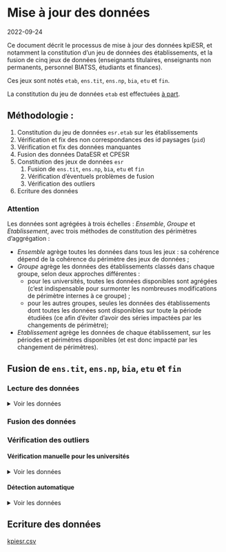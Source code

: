 Mise à jour des données
================
2022-09-24

Ce document décrit le processus de mise à jour des données kpiESR, et
notamment la constitution d’un jeu de données des établissements, et la
fusion de cinq jeux de données (enseignants titulaires, enseignants non
permanents, personnel BIATSS, étudiants et finances).

Ces jeux sont notés `etab`, `ens.tit`, `ens.np`, `bia`, `etu` et `fin`.

La constitution du jeu de données `etab` est effectuées [à
part](maj-mapping.md).

## Méthodologie :

1.  Constitution du jeu de données `esr.etab` sur les établissements
2.  Vérification et fix des non correspondances des id paysages (`pid`)
3.  Vérification et fix des données manquantes
4.  Fusion des données DataESR et CPESR
5.  Constitution des jeux de données `esr`
    1.  Fusion de `ens.tit`, `ens.np`, `bia`, `etu` et `fin`
    2.  Vérification d’éventuels problèmes de fusion
    3.  Vérification des outliers
6.  Ecriture des données

### Attention

Les données sont agrégées à trois échelles : *Ensemble*, *Groupe* et
*Etablissement*, avec trois méthodes de constitution des périmètres
d’aggrégation :

-   *Ensemble* agrège toutes les données dans tous les jeux : sa
    cohérence dépend de la cohérence du périmètre des jeux de données ;
-   *Groupe* agrège les données des établissements classés dans chaque
    groupe, selon deux approches différentes :
    -   pour les universités, toutes les données disponibles sont
        agrégées (c’est indispensable pour surmonter les nombreuses
        modifications de périmètre internes à ce groupe) ;
    -   pour les autres groupes, seules les données des établissements
        dont toutes les données sont disponibles sur toute la période
        étudiées (ce afin d’éviter d’avoir des séries impactées par les
        changements de périmètre);
-   *Etablissement* agrège les données de chaque établissement, sur les
    périodes et périmètres disponibles (et est donc impacté par les
    changement de périmètres).

## Fusion de `ens.tit`, `ens.np`, `bia`, `etu` et `fin`

### Lecture des données

<details>
<summary>
Voir les données
</summary>

| data | Rentrée.min | Rentrée.max | nb_pid |
|:-----|------------:|------------:|-------:|
| ens  |        2010 |        2020 |    134 |
| bia  |        2015 |        2020 |    151 |
| etu  |        2006 |        2021 |    132 |
| fin  |        2009 |        2020 |    151 |

</details>

### Fusion des données

### Vérification des outliers

#### Vérification manuelle pour les universités

<details>
<summary>
Voir les données
</summary>

##### kpi.ENS.S.titulaires

<details>
<summary>
Voir les données
</summary>

| pid   | Etablissement                            | Comparable | kpi                  | valeur |      norm | valeur_label | norm_label | rang | evolution |
|:------|:-----------------------------------------|:-----------|:---------------------|-------:|----------:|:-------------|:-----------|-----:|----------:|
| TWBzp | Université Panthéon-Assas                | FALSE      | kpi.ENS.S.titulaires |    296 | 0.4498480 | 296          | 45%        |   69 |  98.66667 |
| PpsCQ | Université Paris sciences et lettres     | FALSE      | kpi.ENS.S.titulaires |    779 | 0.5379834 | 779          | 54%        |   68 |  99.23567 |
| 6G2TU | Université Paris 1 - Panthéon Sorbonne   | TRUE       | kpi.ENS.S.titulaires |    811 | 0.5442953 | 811          | 54%        |   67 |  97.00957 |
| 542Id | Université Toulouse Capitole             | TRUE       | kpi.ENS.S.titulaires |    349 | 0.5797342 | 349          | 58%        |   66 |  97.21448 |
| Mz286 | Université de Pau et des Pays de l’Adour | TRUE       | kpi.ENS.S.titulaires |    561 | 0.6064865 | 561          | 61%        |   65 |  95.24618 |

</details>
<details>
<summary>
Voir les données
</summary>

| pid   | Etablissement                                | Comparable | kpi                  | valeur |      norm | valeur_label | norm_label | rang | evolution |
|:------|:---------------------------------------------|:-----------|:---------------------|-------:|----------:|:-------------|:-----------|-----:|----------:|
| Uxr7Z | Université Paris 8 - Vincennes - Saint-Denis | TRUE       | kpi.ENS.S.titulaires |    712 | 0.7964206 | 712          | 80%        |    4 |  98.88889 |
| 7Mpgt | Université de Franche-Comté                  | TRUE       | kpi.ENS.S.titulaires |   1067 | 0.8046757 | 1 067        | 80%        |    3 |  97.35401 |
| cEt92 | Université de La Réunion                     | FALSE      | kpi.ENS.S.titulaires |    445 | 0.8120438 | 445          | 81%        |    2 | 103.48837 |
| pVJpw | Centre universitaire de Mayotte              | FALSE      | kpi.ENS.S.titulaires |     40 | 0.8163265 | 40           | 82%        |    1 | 266.66667 |
| C6Ps7 | Université Paris Dauphine - PSL              | FALSE      | kpi.ENS.S.titulaires |     NA |        NA | N/A          | N/A        |   NA |        NA |

</details>

##### kpi.ENS.S.EC

<details>
<summary>
Voir les données
</summary>

| pid   | Etablissement                          | Comparable | kpi          | valeur |      norm | valeur_label | norm_label | rang | evolution |
|:------|:---------------------------------------|:-----------|:-------------|-------:|----------:|:-------------|:-----------|-----:|----------:|
| hy4EW | Université de Guyane                   | FALSE      | kpi.ENS.S.EC |     64 | 0.4475524 | 64           | 45%        |   69 | 112.28070 |
| HCBvW | Université d’Orléans                   | TRUE       | kpi.ENS.S.EC |    595 | 0.5076792 | 595          | 51%        |   68 |  86.23188 |
| pVJpw | Centre universitaire de Mayotte        | FALSE      | kpi.ENS.S.EC |     25 | 0.5102041 | 25           | 51%        |   67 | 357.14286 |
| 5tVy4 | Université Bretagne Sud                | TRUE       | kpi.ENS.S.EC |    288 | 0.5433962 | 288          | 54%        |   66 | 107.86517 |
| 6G2TU | Université Paris 1 - Panthéon Sorbonne | TRUE       | kpi.ENS.S.EC |    816 | 0.5476510 | 816          | 55%        |   65 |  93.47079 |

</details>
<details>
<summary>
Voir les données
</summary>

| pid   | Etablissement                                      | Comparable | kpi          | valeur |      norm | valeur_label | norm_label | rang | evolution |
|:------|:---------------------------------------------------|:-----------|:-------------|-------:|----------:|:-------------|:-----------|-----:|----------:|
| 1I7hJ | Université Paul-Valéry - Montpellier 3             | TRUE       | kpi.ENS.S.EC |    525 | 0.6981383 | 525          | 70%        |    4 | 113.88286 |
| V13Pk | Université de Versailles Saint-Quentin-en-Yvelines | TRUE       | kpi.ENS.S.EC |    599 | 0.7287105 | 599          | 73%        |    3 | 105.64374 |
| Mz90U | Université Bordeaux Montaigne                      | TRUE       | kpi.ENS.S.EC |    516 | 0.7360913 | 516          | 74%        |    2 | 111.44708 |
| Uxr7Z | Université Paris 8 - Vincennes - Saint-Denis       | TRUE       | kpi.ENS.S.EC |    678 | 0.7583893 | 678          | 76%        |    1 |  93.90582 |
| C6Ps7 | Université Paris Dauphine - PSL                    | FALSE      | kpi.ENS.S.EC |     NA |        NA | N/A          | N/A        |   NA |        NA |

</details>

##### kpi.ENS.S.DocATER

<details>
<summary>
Voir les données
</summary>

| pid   | Etablissement                                | Comparable | kpi               | valeur |      norm | valeur_label | norm_label | rang | evolution |
|:------|:---------------------------------------------|:-----------|:------------------|-------:|----------:|:-------------|:-----------|-----:|----------:|
| cEt92 | Université de La Réunion                     | FALSE      | kpi.ENS.S.DocATER |     45 | 0.0821168 | 45           | 8%         |   69 |  95.74468 |
| RS4WF | CY Cergy Paris Université                    | FALSE      | kpi.ENS.S.DocATER |     95 | 0.0864422 | 95           | 9%         |   68 |  65.51724 |
| pVJpw | Centre universitaire de Mayotte              | FALSE      | kpi.ENS.S.DocATER |      5 | 0.1020408 | 5            | 10%        |   67 |        NA |
| Z2FY5 | Université de la Nouvelle-Calédonie          | FALSE      | kpi.ENS.S.DocATER |     13 | 0.1140351 | 13           | 11%        |   66 | 162.50000 |
| Uxr7Z | Université Paris 8 - Vincennes - Saint-Denis | TRUE       | kpi.ENS.S.DocATER |    106 | 0.1185682 | 106          | 12%        |   65 |  64.63415 |

</details>
<details>
<summary>
Voir les données
</summary>

| pid   | Etablissement                          | Comparable | kpi               | valeur |      norm | valeur_label | norm_label | rang | evolution |
|:------|:---------------------------------------|:-----------|:------------------|-------:|----------:|:-------------|:-----------|-----:|----------:|
| TWBzp | Université Panthéon-Assas              | FALSE      | kpi.ENS.S.DocATER |    230 | 0.3495441 | 230          | 35%        |    4 | 121.69312 |
| bxPQe | Sorbonne Université                    | TRUE       | kpi.ENS.S.DocATER |   1449 | 0.3539326 | 1 449        | 35%        |    3 |  94.89195 |
| 6G2TU | Université Paris 1 - Panthéon Sorbonne | TRUE       | kpi.ENS.S.DocATER |    571 | 0.3832215 | 571          | 38%        |    2 | 124.40087 |
| PpsCQ | Université Paris sciences et lettres   | FALSE      | kpi.ENS.S.DocATER |    559 | 0.3860497 | 559          | 39%        |    1 | 100.35907 |
| C6Ps7 | Université Paris Dauphine - PSL        | FALSE      | kpi.ENS.S.DocATER |     NA |        NA | N/A          | N/A        |   NA |        NA |

</details>

##### kpi.ENS.S.contractuels

<details>
<summary>
Voir les données
</summary>

| pid   | Etablissement                           | Comparable | kpi                    | valeur |      norm | valeur_label | norm_label | rang | evolution |
|:------|:----------------------------------------|:-----------|:-----------------------|-------:|----------:|:-------------|:-----------|-----:|----------:|
| evv7S | Université de Montpellier               | TRUE       | kpi.ENS.S.contractuels |     56 | 0.0228478 | 56           | 2%         |   69 | 160.00000 |
| bxPQe | Sorbonne Université                     | TRUE       | kpi.ENS.S.contractuels |     96 | 0.0234489 | 96           | 2%         |   68 |  74.41860 |
| 5cZyU | Université de Paris                     | TRUE       | kpi.ENS.S.contractuels |     95 | 0.0251656 | 95           | 3%         |   67 |  52.48619 |
| m7K6T | Université Toulouse III - Paul Sabatier | TRUE       | kpi.ENS.S.contractuels |     72 | 0.0294840 | 72           | 3%         |   66 | 107.46269 |
| t6Cq5 | Université de Lorraine                  | TRUE       | kpi.ENS.S.contractuels |    124 | 0.0335952 | 124          | 3%         |   65 |  85.51724 |

</details>
<details>
<summary>
Voir les données
</summary>

| pid   | Etablissement                      | Comparable | kpi                    | valeur |      norm | valeur_label | norm_label | rang | evolution |
|:------|:-----------------------------------|:-----------|:-----------------------|-------:|----------:|:-------------|:-----------|-----:|----------:|
| NLCOF | Université de Corse Pasquale Paoli | FALSE      | kpi.ENS.S.contractuels |     65 | 0.1836158 | 65           | 18%        |    4 |  151.1628 |
| TWBzp | Université Panthéon-Assas          | FALSE      | kpi.ENS.S.contractuels |    124 | 0.1884498 | 124          | 19%        |    3 |   80.0000 |
| Mz90U | Université Bordeaux Montaigne      | TRUE       | kpi.ENS.S.contractuels |    135 | 0.1925820 | 135          | 19%        |    2 |  254.7170 |
| RS4WF | CY Cergy Paris Université          | FALSE      | kpi.ENS.S.contractuels |    325 | 0.2957234 | 325          | 30%        |    1 |  524.1935 |
| C6Ps7 | Université Paris Dauphine - PSL    | FALSE      | kpi.ENS.S.contractuels |     NA |        NA | N/A          | N/A        |   NA |        NA |

</details>

##### kpi.ETU.S.cycle1_L

<details>
<summary>
Voir les données
</summary>

| pid   | Etablissement                        | Comparable | kpi                | valeur |      norm | valeur_label | norm_label | rang | evolution |
|:------|:-------------------------------------|:-----------|:-------------------|-------:|----------:|:-------------|:-----------|-----:|----------:|
| PpsCQ | Université Paris sciences et lettres | FALSE      | kpi.ETU.S.cycle1_L |   4229 | 0.2409824 | 4 229        | 24%        |   69 |        NA |
| G2qA7 | Université Paris-Saclay              | FALSE      | kpi.ETU.S.cycle1_L |  18721 | 0.3933148 | 18 721       | 39%        |   68 |  131.3017 |
| etBz7 | Université Claude Bernard - Lyon 1   | TRUE       | kpi.ETU.S.cycle1_L |  21505 | 0.4818076 | 21 505       | 48%        |   67 |  129.6185 |
| 5cZyU | Université de Paris                  | TRUE       | kpi.ETU.S.cycle1_L |  27242 | 0.4931125 | 27 242       | 49%        |   66 |  108.0517 |
| bxPQe | Sorbonne Université                  | TRUE       | kpi.ETU.S.cycle1_L |  26157 | 0.5067418 | 26 157       | 51%        |   65 |  118.8630 |

</details>
<details>
<summary>
Voir les données
</summary>

| pid   | Etablissement                       | Comparable | kpi                | valeur |      norm | valeur_label | norm_label | rang | evolution |
|:------|:------------------------------------|:-----------|:-------------------|-------:|----------:|:-------------|:-----------|-----:|----------:|
| Z2FY5 | Université de la Nouvelle-Calédonie | FALSE      | kpi.ETU.S.cycle1_L |   3298 | 0.9133204 | 3 298        | 91%        |    4 |  138.1651 |
| HAU8L | Université de Nîmes                 | TRUE       | kpi.ETU.S.cycle1_L |   4940 | 0.9183863 | 4 940        | 92%        |    3 |  150.6557 |
| RN4E6 | Université d’Évry-Val-d’Essonne     | FALSE      | kpi.ETU.S.cycle1_L |   6743 | 0.9475829 | 6 743        | 95%        |    2 |  102.8523 |
| pVJpw | Centre universitaire de Mayotte     | FALSE      | kpi.ETU.S.cycle1_L |   1256 | 1.0000000 | 1 256        | 100%       |    1 |  174.6871 |
| C6Ps7 | Université Paris Dauphine - PSL     | FALSE      | kpi.ETU.S.cycle1_L |     NA |        NA | N/A          | N/A        |   NA |        NA |

</details>

##### kpi.ETU.S.cycle2_M

<details>
<summary>
Voir les données
</summary>

| pid   | Etablissement                        | Comparable | kpi                | valeur |      norm | valeur_label | norm_label | rang | evolution |
|:------|:-------------------------------------|:-----------|:-------------------|-------:|----------:|:-------------|:-----------|-----:|----------:|
| pVJpw | Centre universitaire de Mayotte      | FALSE      | kpi.ETU.S.cycle2_M |      0 | 0.0000000 | 0            | 0%         |   69 |        NA |
| RN4E6 | Université d’Évry-Val-d’Essonne      | FALSE      | kpi.ETU.S.cycle2_M |    358 | 0.0503092 | 358          | 5%         |   68 |  18.08081 |
| Z2FY5 | Université de la Nouvelle-Calédonie  | FALSE      | kpi.ETU.S.cycle2_M |    266 | 0.0736638 | 266          | 7%         |   67 | 148.60335 |
| HAU8L | Université de Nîmes                  | TRUE       | kpi.ETU.S.cycle2_M |    401 | 0.0745492 | 401          | 7%         |   66 | 153.05344 |
| zepT6 | Université de la Polynésie Française | FALSE      | kpi.ETU.S.cycle2_M |    378 | 0.1292750 | 378          | 13%        |   65 |  86.10478 |

</details>
<details>
<summary>
Voir les données
</summary>

| pid   | Etablissement                        | Comparable | kpi                | valeur |      norm | valeur_label | norm_label | rang | evolution |
|:------|:-------------------------------------|:-----------|:-------------------|-------:|----------:|:-------------|:-----------|-----:|----------:|
| 5cZyU | Université de Paris                  | TRUE       | kpi.ETU.S.cycle2_M |  25571 | 0.4628654 | 25 571       | 46%        |    4 |  96.76455 |
| etBz7 | Université Claude Bernard - Lyon 1   | TRUE       | kpi.ETU.S.cycle2_M |  21709 | 0.4863781 | 21 709       | 49%        |    3 | 126.12712 |
| G2qA7 | Université Paris-Saclay              | FALSE      | kpi.ETU.S.cycle2_M |  24733 | 0.5196227 | 24 733       | 52%        |    2 | 236.02443 |
| PpsCQ | Université Paris sciences et lettres | FALSE      | kpi.ETU.S.cycle2_M |  11104 | 0.6327426 | 11 104       | 63%        |    1 |        NA |
| C6Ps7 | Université Paris Dauphine - PSL      | FALSE      | kpi.ETU.S.cycle2_M |     NA |        NA | N/A          | N/A        |   NA |        NA |

</details>

##### kpi.ETU.S.cycle3_D

<details>
<summary>
Voir les données
</summary>

| pid   | Etablissement                                      | Comparable | kpi                | valeur |      norm | valeur_label | norm_label | rang | evolution |
|:------|:---------------------------------------------------|:-----------|:-------------------|-------:|----------:|:-------------|:-----------|-----:|----------:|
| pVJpw | Centre universitaire de Mayotte                    | FALSE      | kpi.ETU.S.cycle3_D |      0 | 0.0000000 | 0            | 0%         |   68 |        NA |
| 7Mpgt | Université de Franche-Comté                        | TRUE       | kpi.ETU.S.cycle3_D |      0 | 0.0000000 | 0            | 0%         |   68 | 0.0000000 |
| Lr94O | Université de Bourgogne                            | TRUE       | kpi.ETU.S.cycle3_D |      1 | 0.0000314 | 1            | 0%         |   67 | 0.0919963 |
| V13Pk | Université de Versailles Saint-Quentin-en-Yvelines | TRUE       | kpi.ETU.S.cycle3_D |      1 | 0.0000664 | 1            | 0%         |   66 | 0.1416431 |
| RN4E6 | Université d’Évry-Val-d’Essonne                    | FALSE      | kpi.ETU.S.cycle3_D |     15 | 0.0021079 | 15           | 0%         |   65 | 6.1475410 |

</details>
<details>
<summary>
Voir les données
</summary>

| pid   | Etablissement                          | Comparable | kpi                | valeur |      norm | valeur_label | norm_label | rang | evolution |
|:------|:---------------------------------------|:-----------|:-------------------|-------:|----------:|:-------------|:-----------|-----:|----------:|
| 6G2TU | Université Paris 1 - Panthéon Sorbonne | TRUE       | kpi.ETU.S.cycle3_D |   2256 | 0.0566009 | 2 256        | 6%         |    4 |  82.39591 |
| 8k883 | Université Sorbonne Nouvelle - Paris 3 | TRUE       | kpi.ETU.S.cycle3_D |    890 | 0.0569126 | 890          | 6%         |    3 |  62.50000 |
| G2qA7 | Université Paris-Saclay                | FALSE      | kpi.ETU.S.cycle3_D |   4144 | 0.0870625 | 4 144        | 9%         |    2 | 161.62246 |
| PpsCQ | Université Paris sciences et lettres   | FALSE      | kpi.ETU.S.cycle3_D |   2216 | 0.1262750 | 2 216        | 13%        |    1 | 839.39394 |
| C6Ps7 | Université Paris Dauphine - PSL        | FALSE      | kpi.ETU.S.cycle3_D |     NA |        NA | N/A          | N/A        |   NA |        NA |

</details>

##### kpi.ETU.S.DU_DE

<details>
<summary>
Voir les données
</summary>

| pid   | Etablissement                            | Comparable | kpi             | valeur |      norm | valeur_label | norm_label | rang | evolution |
|:------|:-----------------------------------------|:-----------|:----------------|-------:|----------:|:-------------|:-----------|-----:|----------:|
| 5tVy4 | Université Bretagne Sud                  | TRUE       | kpi.ETU.S.DU_DE |     43 | 0.0039819 | 43           | 0%         |   69 |  67.18750 |
| BWbvP | Université d’Artois                      | TRUE       | kpi.ETU.S.DU_DE |    100 | 0.0068055 | 100          | 1%         |   68 | 121.95122 |
| yH19Y | Université du Littoral Côte d’Opale      | TRUE       | kpi.ETU.S.DU_DE |     94 | 0.0083489 | 94           | 1%         |   67 |  92.15686 |
| 3Z5e6 | Université Gustave Eiffel                | FALSE      | kpi.ETU.S.DU_DE |    136 | 0.0086663 | 136          | 1%         |   66 |        NA |
| EW53M | Université Polytechnique Hauts-de-France | TRUE       | kpi.ETU.S.DU_DE |    143 | 0.0108325 | 143          | 1%         |   65 | 269.81132 |

</details>
<details>
<summary>
Voir les données
</summary>

| pid   | Etablissement                          | Comparable | kpi             | valeur |      norm | valeur_label | norm_label | rang | evolution |
|:------|:---------------------------------------|:-----------|:----------------|-------:|----------:|:-------------|:-----------|-----:|----------:|
| evv7S | Université de Montpellier              | TRUE       | kpi.ETU.S.DU_DE |   5030 | 0.1050236 | 5 030        | 11%        |    4 |  133.5280 |
| 6G2TU | Université Paris 1 - Panthéon Sorbonne | TRUE       | kpi.ETU.S.DU_DE |   4474 | 0.1122485 | 4 474        | 11%        |    3 |  173.7476 |
| TWBzp | Université Panthéon-Assas              | FALSE      | kpi.ETU.S.DU_DE |   3000 | 0.1588142 | 3 000        | 16%        |    2 |  104.3841 |
| PpsCQ | Université Paris sciences et lettres   | FALSE      | kpi.ETU.S.DU_DE |   3667 | 0.2089578 | 3 667        | 21%        |    1 |        NA |
| C6Ps7 | Université Paris Dauphine - PSL        | FALSE      | kpi.ETU.S.DU_DE |     NA |        NA | N/A          | N/A        |   NA |        NA |

</details>

##### kpi.BIA.S.A

<details>
<summary>
Voir les données
</summary>

| pid   | Etablissement                        | Comparable | kpi         | valeur |      norm | valeur_label | norm_label | rang | evolution |
|:------|:-------------------------------------|:-----------|:------------|-------:|----------:|:-------------|:-----------|-----:|----------:|
| 8j5s2 | Université de Picardie Jules-Verne   | TRUE       | kpi.BIA.S.A |    231 | 0.2156863 | 231          | 22%        |   69 | 119.68912 |
| zepT6 | Université de la Polynésie Française | FALSE      | kpi.BIA.S.A |     28 | 0.2545455 | 28           | 25%        |   68 | 107.69231 |
| LsQ24 | Université Le Havre Normandie        | TRUE       | kpi.BIA.S.A |    105 | 0.2685422 | 105          | 27%        |   67 |  92.10526 |
| hlX1r | Université de Poitiers               | TRUE       | kpi.BIA.S.A |    323 | 0.2691667 | 323          | 27%        |   66 | 102.21519 |
| g6rwB | Université Paris Nanterre            | TRUE       | kpi.BIA.S.A |    304 | 0.2699822 | 304          | 27%        |   65 | 110.94891 |

</details>
<details>
<summary>
Voir les données
</summary>

| pid   | Etablissement                        | Comparable | kpi         | valeur |      norm | valeur_label | norm_label | rang |  evolution |
|:------|:-------------------------------------|:-----------|:------------|-------:|----------:|:-------------|:-----------|-----:|-----------:|
| 3Z5e6 | Université Gustave Eiffel            | FALSE      | kpi.BIA.S.A |    299 | 0.4550989 | 299          | 46%        |    4 |   173.8372 |
| 5tVy4 | Université Bretagne Sud              | TRUE       | kpi.BIA.S.A |    210 | 0.4794521 | 210          | 48%        |    3 |   105.0000 |
| PpsCQ | Université Paris sciences et lettres | FALSE      | kpi.BIA.S.A |    831 | 0.4828588 | 831          | 48%        |    2 | 16620.0000 |
| G2qA7 | Université Paris-Saclay              | FALSE      | kpi.BIA.S.A |   1404 | 0.5205784 | 1 404        | 52%        |    1 |   342.4390 |
| C6Ps7 | Université Paris Dauphine - PSL      | FALSE      | kpi.BIA.S.A |     NA |        NA | N/A          | N/A        |   NA |         NA |

</details>

##### kpi.BIA.S.B

<details>
<summary>
Voir les données
</summary>

| pid   | Etablissement                      | Comparable | kpi         | valeur |      norm | valeur_label | norm_label | rang | evolution |
|:------|:-----------------------------------|:-----------|:------------|-------:|----------:|:-------------|:-----------|-----:|----------:|
| 5tVy4 | Université Bretagne Sud            | TRUE       | kpi.BIA.S.B |     69 | 0.1575342 | 69           | 16%        |   69 |  87.34177 |
| 8j5s2 | Université de Picardie Jules-Verne | TRUE       | kpi.BIA.S.B |    189 | 0.1764706 | 189          | 18%        |   68 | 113.85542 |
| atbEK | La Rochelle Université             | TRUE       | kpi.BIA.S.B |     82 | 0.1933962 | 82           | 19%        |   67 |  93.18182 |
| G2qA7 | Université Paris-Saclay            | FALSE      | kpi.BIA.S.B |    526 | 0.1950315 | 526          | 20%        |   66 | 136.62338 |
| zCa4j | Université Savoie Mont Blanc       | TRUE       | kpi.BIA.S.B |    118 | 0.1973244 | 118          | 20%        |   65 | 105.35714 |

</details>
<details>
<summary>
Voir les données
</summary>

| pid   | Etablissement                        | Comparable | kpi         | valeur |      norm | valeur_label | norm_label | rang | evolution |
|:------|:-------------------------------------|:-----------|:------------|-------:|----------:|:-------------|:-----------|-----:|----------:|
| cEt92 | Université de La Réunion             | FALSE      | kpi.BIA.S.B |    243 | 0.3351724 | 243          | 34%        |    4 |  132.0652 |
| NLCOF | Université de Corse Pasquale Paoli   | FALSE      | kpi.BIA.S.B |    128 | 0.3377309 | 128          | 34%        |    3 |  120.7547 |
| 3Z5e6 | Université Gustave Eiffel            | FALSE      | kpi.BIA.S.B |    251 | 0.3820396 | 251          | 38%        |    2 |  121.8447 |
| zepT6 | Université de la Polynésie Française | FALSE      | kpi.BIA.S.B |     59 | 0.5363636 | 59           | 54%        |    1 |  115.6863 |
| C6Ps7 | Université Paris Dauphine - PSL      | FALSE      | kpi.BIA.S.B |     NA |        NA | N/A          | N/A        |   NA |        NA |

</details>

##### kpi.BIA.S.C

<details>
<summary>
Voir les données
</summary>

| pid   | Etablissement                                | Comparable | kpi         | valeur |      norm | valeur_label | norm_label | rang | evolution |
|:------|:---------------------------------------------|:-----------|:------------|-------:|----------:|:-------------|:-----------|-----:|----------:|
| 3Z5e6 | Université Gustave Eiffel                    | FALSE      | kpi.BIA.S.C |    107 | 0.1628615 | 107          | 16%        |   69 | 100.00000 |
| zepT6 | Université de la Polynésie Française         | FALSE      | kpi.BIA.S.C |     23 | 0.2090909 | 23           | 21%        |   68 |  88.46154 |
| PpsCQ | Université Paris sciences et lettres         | FALSE      | kpi.BIA.S.C |    360 | 0.2091807 | 360          | 21%        |   67 |        NA |
| Uxr7Z | Université Paris 8 - Vincennes - Saint-Denis | TRUE       | kpi.BIA.S.C |    198 | 0.2601840 | 198          | 26%        |   66 |  80.81633 |
| G2qA7 | Université Paris-Saclay                      | FALSE      | kpi.BIA.S.C |    767 | 0.2843901 | 767          | 28%        |   65 |  75.12243 |

</details>
<details>
<summary>
Voir les données
</summary>

| pid   | Etablissement                       | Comparable | kpi         | valeur |      norm | valeur_label | norm_label | rang | evolution |
|:------|:------------------------------------|:-----------|:------------|-------:|----------:|:-------------|:-----------|-----:|----------:|
| LsQ24 | Université Le Havre Normandie       | TRUE       | kpi.BIA.S.C |    192 | 0.4910486 | 192          | 49%        |    4 | 109.09091 |
| yH19Y | Université du Littoral Côte d’Opale | TRUE       | kpi.BIA.S.C |    265 | 0.5038023 | 265          | 50%        |    3 |  89.22559 |
| g6rwB | Université Paris Nanterre           | TRUE       | kpi.BIA.S.C |    592 | 0.5257549 | 592          | 53%        |    2 | 166.76056 |
| 8j5s2 | Université de Picardie Jules-Verne  | TRUE       | kpi.BIA.S.C |    651 | 0.6078431 | 651          | 61%        |    1 | 108.86288 |
| C6Ps7 | Université Paris Dauphine - PSL     | FALSE      | kpi.BIA.S.C |     NA |        NA | N/A          | N/A        |   NA |        NA |

</details>

##### kpi.BIA.S.titulaires

<details>
<summary>
Voir les données
</summary>

| pid   | Etablissement                        | Comparable | kpi                  | valeur |      norm | valeur_label | norm_label | rang | evolution |
|:------|:-------------------------------------|:-----------|:---------------------|-------:|----------:|:-------------|:-----------|-----:|----------:|
| pVJpw | Centre universitaire de Mayotte      | FALSE      | kpi.BIA.S.titulaires |     17 | 0.4146341 | 17           | 41%        |   68 | 340.00000 |
| s3t8T | Université Côte d’Azur               | TRUE       | kpi.BIA.S.titulaires |    780 | 0.4921136 | 780          | 49%        |   67 |  96.41533 |
| RS4WF | CY Cergy Paris Université            | FALSE      | kpi.BIA.S.titulaires |    474 | 0.4922118 | 474          | 49%        |   66 | 120.91837 |
| zepT6 | Université de la Polynésie Française | FALSE      | kpi.BIA.S.titulaires |     55 | 0.5000000 | 55           | 50%        |   65 | 114.58333 |
| 9xlel | Le Mans Université                   | TRUE       | kpi.BIA.S.titulaires |    281 | 0.5026834 | 281          | 50%        |   64 | 102.18182 |

</details>
<details>
<summary>
Voir les données
</summary>

| pid   | Etablissement                            | Comparable | kpi                  | valeur |      norm | valeur_label | norm_label | rang | evolution |
|:------|:-----------------------------------------|:-----------|:---------------------|-------:|----------:|:-------------|:-----------|-----:|----------:|
| EW53M | Université Polytechnique Hauts-de-France | TRUE       | kpi.BIA.S.titulaires |    448 | 0.7777778 | 448          | 78%        |    3 |  101.3575 |
| z3hdL | Université des Antilles                  | FALSE      | kpi.BIA.S.titulaires |    373 | 0.7987152 | 373          | 80%        |    2 |  108.4302 |
| HqAYu | Université Toulouse - Jean Jaurès        | TRUE       | kpi.BIA.S.titulaires |    703 | 0.8099078 | 703          | 81%        |    1 |  100.1425 |
| hy4EW | Université de Guyane                     | FALSE      | kpi.BIA.S.titulaires |     NA |        NA | N/A          | N/A        |   NA |        NA |
| C6Ps7 | Université Paris Dauphine - PSL          | FALSE      | kpi.BIA.S.titulaires |     NA |        NA | N/A          | N/A        |   NA |        NA |

</details>

##### kpi.FIN.S.masseSalariale

<details>
<summary>
Voir les données
</summary>

| pid   | Etablissement                        | Comparable | kpi                      |    valeur |      norm | valeur_label | norm_label | rang | evolution |
|:------|:-------------------------------------|:-----------|:-------------------------|----------:|----------:|:-------------|:-----------|-----:|----------:|
| pVJpw | Centre universitaire de Mayotte      | FALSE      | kpi.FIN.S.masseSalariale |    973558 | 0.2451429 | 0.97M€       | 25%        |   69 |  113.4487 |
| PpsCQ | Université Paris sciences et lettres | FALSE      | kpi.FIN.S.masseSalariale |   7801315 | 0.2454767 | 7.8M€        | 25%        |   68 |  103.6680 |
| G2qA7 | Université Paris-Saclay              | FALSE      | kpi.FIN.S.masseSalariale | 303108699 | 0.6593211 | 303M€        | 66%        |   67 |  112.2846 |
| OJZ4a | Université de Haute-Alsace           | FALSE      | kpi.FIN.S.masseSalariale |  78438736 | 0.7298157 | 78M€         | 73%        |   66 |  117.7281 |
| 90I54 | Université de Bordeaux               | TRUE       | kpi.FIN.S.masseSalariale | 360769177 | 0.7330255 | 361M€        | 73%        |   65 |  109.3173 |

</details>
<details>
<summary>
Voir les données
</summary>

| pid   | Etablissement                          | Comparable | kpi                      |    valeur |      norm | valeur_label | norm_label | rang | evolution |
|:------|:---------------------------------------|:-----------|:-------------------------|----------:|----------:|:-------------|:-----------|-----:|----------:|
| 8j5s2 | Université de Picardie Jules-Verne     | TRUE       | kpi.FIN.S.masseSalariale | 164612927 | 0.8524966 | 165M€        | 85%        |    4 |  114.4881 |
| 8k883 | Université Sorbonne Nouvelle - Paris 3 | TRUE       | kpi.FIN.S.masseSalariale |  93419472 | 0.8544209 | 93M€         | 85%        |    3 |  111.3980 |
| 9xlel | Le Mans Université                     | TRUE       | kpi.FIN.S.masseSalariale |  81155063 | 0.8733263 | 81M€         | 87%        |    2 |  120.3050 |
| z3hdL | Université des Antilles                | FALSE      | kpi.FIN.S.masseSalariale |  86865230 | 0.9152736 | 87M€         | 92%        |    1 |  103.3852 |
| hy4EW | Université de Guyane                   | FALSE      | kpi.FIN.S.masseSalariale |        NA |        NA | N/A          | N/A        |   NA |        NA |

</details>

##### kpi.FIN.S.SCSP

<details>
<summary>
Voir les données
</summary>

| pid   | Etablissement                        | Comparable | kpi            |    valeur |      norm | valeur_label | norm_label | rang | evolution |
|:------|:-------------------------------------|:-----------|:---------------|----------:|----------:|:-------------|:-----------|-----:|----------:|
| PpsCQ | Université Paris sciences et lettres | FALSE      | kpi.FIN.S.SCSP |   5655538 | 0.1779575 | 5.7M€        | 18%        |   69 | 247.88270 |
| C6Ps7 | Université Paris Dauphine - PSL      | FALSE      | kpi.FIN.S.SCSP |  58948444 | 0.5332336 | 59M€         | 53%        |   68 | 102.21442 |
| G2qA7 | Université Paris-Saclay              | FALSE      | kpi.FIN.S.SCSP | 292147888 | 0.6354791 | 292M€        | 64%        |   67 | 105.17227 |
| 3Z5e6 | Université Gustave Eiffel            | FALSE      | kpi.FIN.S.SCSP | 167835605 | 0.6611975 | 168M€        | 66%        |   66 | 236.08225 |
| evv7S | Université de Montpellier            | TRUE       | kpi.FIN.S.SCSP | 301007987 | 0.6668295 | 301M€        | 67%        |   65 |  52.63335 |

</details>
<details>
<summary>
Voir les données
</summary>

| pid   | Etablissement                        | Comparable | kpi            |    valeur |      norm | valeur_label | norm_label | rang | evolution |
|:------|:-------------------------------------|:-----------|:---------------|----------:|----------:|:-------------|:-----------|-----:|----------:|
| g6rwB | Université Paris Nanterre            | TRUE       | kpi.FIN.S.SCSP | 172844627 | 0.8770781 | 173M€        | 88%        |    4 | 107.45239 |
| zepT6 | Université de la Polynésie Française | FALSE      | kpi.FIN.S.SCSP |  27527087 | 0.8874647 | 28M€         | 89%        |    3 | 116.63773 |
| z3hdL | Université des Antilles              | FALSE      | kpi.FIN.S.SCSP |  87962627 | 0.9268366 | 88M€         | 93%        |    2 |  96.92083 |
| HqAYu | Université Toulouse - Jean Jaurès    | TRUE       | kpi.FIN.S.SCSP | 168777374 | 0.9302635 | 169M€        | 93%        |    1 | 117.68440 |
| hy4EW | Université de Guyane                 | FALSE      | kpi.FIN.S.SCSP |        NA |        NA | N/A          | N/A        |   NA |        NA |

</details>

##### kpi.FIN.S.recettesFormation

<details>
<summary>
Voir les données
</summary>

| pid   | Etablissement                            | Comparable | kpi                         |  valeur |      norm | valeur_label | norm_label | rang | evolution |
|:------|:-----------------------------------------|:-----------|:----------------------------|--------:|----------:|:-------------|:-----------|-----:|----------:|
| EW53M | Université Polytechnique Hauts-de-France | TRUE       | kpi.FIN.S.recettesFormation | 2646600 | 0.0256900 | 2.6M€        | 3%         |   64 |  62.87272 |
| atbEK | La Rochelle Université                   | TRUE       | kpi.FIN.S.recettesFormation | 2331929 | 0.0266417 | 2.3M€        | 3%         |   63 | 112.91804 |
| LsQ24 | Université Le Havre Normandie            | TRUE       | kpi.FIN.S.recettesFormation | 2033176 | 0.0269655 | 2M€          | 3%         |   62 |  74.33889 |
| 7Mpgt | Université de Franche-Comté              | TRUE       | kpi.FIN.S.recettesFormation | 5986260 | 0.0286804 | 6M€          | 3%         |   61 | 101.12952 |
| hlX1r | Université de Poitiers                   | TRUE       | kpi.FIN.S.recettesFormation | 7153909 | 0.0298099 | 7.2M€        | 3%         |   60 |  75.46837 |

</details>
<details>
<summary>
Voir les données
</summary>

| pid   | Etablissement                        | Comparable | kpi                         | valeur | norm | valeur_label | norm_label | rang | evolution |
|:------|:-------------------------------------|:-----------|:----------------------------|-------:|-----:|:-------------|:-----------|-----:|----------:|
| Z2FY5 | Université de la Nouvelle-Calédonie  | FALSE      | kpi.FIN.S.recettesFormation |     NA |   NA | N/A          | N/A        |   NA |        NA |
| zepT6 | Université de la Polynésie Française | FALSE      | kpi.FIN.S.recettesFormation |     NA |   NA | N/A          | N/A        |   NA |        NA |
| 3Z5e6 | Université Gustave Eiffel            | FALSE      | kpi.FIN.S.recettesFormation |     NA |   NA | N/A          | N/A        |   NA |        NA |
| PpsCQ | Université Paris sciences et lettres | FALSE      | kpi.FIN.S.recettesFormation |     NA |   NA | N/A          | N/A        |   NA |        NA |
| vb71K | Université Paris-Est Créteil         | TRUE       | kpi.FIN.S.recettesFormation |     NA |   NA | N/A          | N/A        |   NA |        NA |

</details>

##### kpi.FIN.S.recettesRecherche

<details>
<summary>
Voir les données
</summary>

| pid   | Etablissement                      | Comparable | kpi                         | valeur |      norm | valeur_label | norm_label | rang | evolution |
|:------|:-----------------------------------|:-----------|:----------------------------|-------:|----------:|:-------------|:-----------|-----:|----------:|
| cEt92 | Université de La Réunion           | FALSE      | kpi.FIN.S.recettesRecherche | 100915 | 0.0007301 | 0.1M€        | 0%         |   53 | 17.497205 |
| NLCOF | Université de Corse Pasquale Paoli | FALSE      | kpi.FIN.S.recettesRecherche |  55910 | 0.0008994 | 0.06M€       | 0%         |   52 | 38.170607 |
| pVJpw | Centre universitaire de Mayotte    | FALSE      | kpi.FIN.S.recettesRecherche |   4824 | 0.0012147 | 0M€          | 0%         |   51 |  4.794037 |
| z3hdL | Université des Antilles            | FALSE      | kpi.FIN.S.recettesRecherche | 257545 | 0.0027137 | 0.26M€       | 0%         |   50 | 64.406377 |
| TWBzp | Université Panthéon-Assas          | FALSE      | kpi.FIN.S.recettesRecherche | 463000 | 0.0051441 | 0.46M€       | 1%         |   49 | 57.085046 |

</details>
<details>
<summary>
Voir les données
</summary>

| pid   | Etablissement                          | Comparable | kpi                         | valeur | norm | valeur_label | norm_label | rang | evolution |
|:------|:---------------------------------------|:-----------|:----------------------------|-------:|-----:|:-------------|:-----------|-----:|----------:|
| PpsCQ | Université Paris sciences et lettres   | FALSE      | kpi.FIN.S.recettesRecherche |     NA |   NA | N/A          | N/A        |   NA |        NA |
| vb71K | Université Paris-Est Créteil           | TRUE       | kpi.FIN.S.recettesRecherche |     NA |   NA | N/A          | N/A        |   NA |        NA |
| 8k883 | Université Sorbonne Nouvelle - Paris 3 | TRUE       | kpi.FIN.S.recettesRecherche |     NA |   NA | N/A          | N/A        |   NA |        NA |
| HqAYu | Université Toulouse - Jean Jaurès      | TRUE       | kpi.FIN.S.recettesRecherche |     NA |   NA | N/A          | N/A        |   NA |        NA |
| 542Id | Université Toulouse Capitole           | TRUE       | kpi.FIN.S.recettesRecherche |     NA |   NA | N/A          | N/A        |   NA |        NA |

</details>

##### kpi.FIN.S.investissements

<details>
<summary>
Voir les données
</summary>

| pid   | Etablissement                          | Comparable | kpi                       |  valeur |      norm | valeur_label | norm_label | rang |  evolution |
|:------|:---------------------------------------|:-----------|:--------------------------|--------:|----------:|:-------------|:-----------|-----:|-----------:|
| PpsCQ | Université Paris sciences et lettres   | FALSE      | kpi.FIN.S.investissements |  110000 | 0.0034613 | 0.11M€       | 0%         |   69 | 1309.52381 |
| 6G2TU | Université Paris 1 - Panthéon Sorbonne | TRUE       | kpi.FIN.S.investissements | 6622927 | 0.0291324 | 6.6M€        | 3%         |   68 |  286.20227 |
| TWBzp | Université Panthéon-Assas              | FALSE      | kpi.FIN.S.investissements | 3385000 | 0.0376086 | 3.4M€        | 4%         |   67 |   89.57782 |
| cqyN7 | Université Sorbonne Paris Nord         | TRUE       | kpi.FIN.S.investissements | 7914057 | 0.0422872 | 7.9M€        | 4%         |   66 |   78.80330 |
| 06SE7 | Université de Bretagne Occidentale     | TRUE       | kpi.FIN.S.investissements | 8500000 | 0.0462208 | 8.5M€        | 5%         |   65 |   70.13606 |

</details>
<details>
<summary>
Voir les données
</summary>

| pid   | Etablissement                          | Comparable | kpi                       |    valeur |      norm | valeur_label | norm_label | rang | evolution |
|:------|:---------------------------------------|:-----------|:--------------------------|----------:|----------:|:-------------|:-----------|-----:|----------:|
| G2qA7 | Université Paris-Saclay                | FALSE      | kpi.FIN.S.investissements | 149429640 | 0.3250389 | 149M€        | 33%        |    4 |  402.3746 |
| pVJpw | Centre universitaire de Mayotte        | FALSE      | kpi.FIN.S.investissements |   1292045 | 0.3253382 | 1.3M€        | 33%        |    3 |  130.6524 |
| NLCOF | Université de Corse Pasquale Paoli     | FALSE      | kpi.FIN.S.investissements |  20227756 | 0.3253796 | 20M€         | 33%        |    2 |  183.4615 |
| 1I7hJ | Université Paul-Valéry - Montpellier 3 | TRUE       | kpi.FIN.S.investissements |  49307839 | 0.4337391 | 49M€         | 43%        |    1 | 2341.4968 |
| hy4EW | Université de Guyane                   | FALSE      | kpi.FIN.S.investissements |        NA |        NA | N/A          | N/A        |   NA |        NA |

</details>

##### kpi.K.dotPres

<details>
<summary>
Voir les données
</summary>

| pid   | Etablissement                        | Comparable | kpi           |    valeur |      norm | valeur_label | norm_label | rang | evolution |
|:------|:-------------------------------------|:-----------|:--------------|----------:|----------:|:-------------|:-----------|-----:|----------:|
| PpsCQ | Université Paris sciences et lettres | FALSE      | kpi.K.dotPres | 0.1779575 | 0.1779575 | 18%          | 18%        |   69 |  74.89074 |
| C6Ps7 | Université Paris Dauphine - PSL      | FALSE      | kpi.K.dotPres | 0.5332336 | 0.5332336 | 53%          | 53%        |   68 |  85.12220 |
| G2qA7 | Université Paris-Saclay              | FALSE      | kpi.K.dotPres | 0.6354791 | 0.6354791 | 64%          | 64%        |   67 |  74.01923 |
| 3Z5e6 | Université Gustave Eiffel            | FALSE      | kpi.K.dotPres | 0.6611975 | 0.6611975 | 66%          | 66%        |   66 |  80.90341 |
| evv7S | Université de Montpellier            | TRUE       | kpi.K.dotPres | 0.6668295 | 0.6668295 | 67%          | 67%        |   65 |  82.57334 |

</details>
<details>
<summary>
Voir les données
</summary>

| pid   | Etablissement                        | Comparable | kpi           |    valeur |      norm | valeur_label | norm_label | rang | evolution |
|:------|:-------------------------------------|:-----------|:--------------|----------:|----------:|:-------------|:-----------|-----:|----------:|
| g6rwB | Université Paris Nanterre            | TRUE       | kpi.K.dotPres | 0.8770781 | 0.8770781 | 88%          | 88%        |    4 |  99.03534 |
| zepT6 | Université de la Polynésie Française | FALSE      | kpi.K.dotPres | 0.8874647 | 0.8874647 | 89%          | 89%        |    3 |  99.31054 |
| z3hdL | Université des Antilles              | FALSE      | kpi.K.dotPres | 0.9268366 | 0.9268366 | 93%          | 93%        |    2 | 104.22239 |
| HqAYu | Université Toulouse - Jean Jaurès    | TRUE       | kpi.K.dotPres | 0.9302635 | 0.9302635 | 93%          | 93%        |    1 | 104.28033 |
| hy4EW | Université de Guyane                 | FALSE      | kpi.K.dotPres |        NA |        NA | N/A          | N/A        |   NA |        NA |

</details>

##### kpi.K.resPetu

<details>
<summary>
Voir les données
</summary>

| pid   | Etablissement                        | Comparable | kpi           |   valeur |     norm | valeur_label | norm_label | rang |  evolution |
|:------|:-------------------------------------|:-----------|:--------------|---------:|---------:|:-------------|:-----------|-----:|-----------:|
| PpsCQ | Université Paris sciences et lettres | FALSE      | kpi.K.resPetu | 2072.671 | 2072.671 | 2k€          | 2k€        |   68 |   8.092762 |
| pVJpw | Centre universitaire de Mayotte      | FALSE      | kpi.K.resPetu | 3161.935 | 3161.935 | 3k€          | 3k€        |   67 | 104.992439 |
| HAU8L | Université de Nîmes                  | TRUE       | kpi.K.resPetu | 4352.507 | 4352.507 | 4k€          | 4k€        |   66 |  98.409628 |
| 7Gzub | Université Jean Moulin - Lyon 3      | TRUE       | kpi.K.resPetu | 4835.527 | 4835.527 | 5k€          | 5k€        |   65 | 116.796572 |
| TWBzp | Université Panthéon-Assas            | FALSE      | kpi.K.resPetu | 5007.566 | 5007.566 | 5k€          | 5k€        |   64 |  91.260400 |

</details>
<details>
<summary>
Voir les données
</summary>

| pid   | Etablissement                      | Comparable | kpi           |   valeur |     norm | valeur_label | norm_label | rang | evolution |
|:------|:-----------------------------------|:-----------|:--------------|---------:|---------:|:-------------|:-----------|-----:|----------:|
| NLCOF | Université de Corse Pasquale Paoli | FALSE      | kpi.K.resPetu | 13266.46 | 13266.46 | 13k€         | 13k€       |    3 |  97.25202 |
| bxPQe | Sorbonne Université                | TRUE       | kpi.K.resPetu | 14656.02 | 14656.02 | 15k€         | 15k€       |    2 | 108.25265 |
| 3Z5e6 | Université Gustave Eiffel          | FALSE      | kpi.K.resPetu | 16617.73 | 16617.73 | 17k€         | 17k€       |    1 | 198.62017 |
| hy4EW | Université de Guyane               | FALSE      | kpi.K.resPetu |       NA |       NA | N/A          | N/A        |   NA |        NA |
| C6Ps7 | Université Paris Dauphine - PSL    | FALSE      | kpi.K.resPetu |       NA |       NA | N/A          | N/A        |   NA |        NA |

</details>

##### kpi.K.forPetu

<details>
<summary>
Voir les données
</summary>

| pid   | Etablissement                            | Comparable | kpi           |   valeur |     norm | valeur_label | norm_label | rang | evolution |
|:------|:-----------------------------------------|:-----------|:--------------|---------:|---------:|:-------------|:-----------|-----:|----------:|
| HAU8L | Université de Nîmes                      | TRUE       | kpi.K.forPetu | 181.7884 | 181.7884 | 182€         | 182€       |   63 |  95.87512 |
| EW53M | Université Polytechnique Hauts-de-France | TRUE       | kpi.K.forPetu | 200.4848 | 200.4848 | 200€         | 200€       |   62 |  47.76536 |
| pVJpw | Centre universitaire de Mayotte          | FALSE      | kpi.K.forPetu | 209.0764 | 209.0764 | 209€         | 209€       |   61 |  96.40397 |
| 8j5s2 | Université de Picardie Jules-Verne       | TRUE       | kpi.K.forPetu | 223.7356 | 223.7356 | 224€         | 224€       |   60 |  76.79295 |
| hlX1r | Université de Poitiers                   | TRUE       | kpi.K.forPetu | 240.4837 | 240.4837 | 240€         | 240€       |   59 |  59.28788 |

</details>
<details>
<summary>
Voir les données
</summary>

| pid   | Etablissement                        | Comparable | kpi           | valeur | norm | valeur_label | norm_label | rang | evolution |
|:------|:-------------------------------------|:-----------|:--------------|-------:|-----:|:-------------|:-----------|-----:|----------:|
| zepT6 | Université de la Polynésie Française | FALSE      | kpi.K.forPetu |     NA |   NA | N/A          | N/A        |   NA |        NA |
| 3Z5e6 | Université Gustave Eiffel            | FALSE      | kpi.K.forPetu |     NA |   NA | N/A          | N/A        |   NA |        NA |
| C6Ps7 | Université Paris Dauphine - PSL      | FALSE      | kpi.K.forPetu |     NA |   NA | N/A          | N/A        |   NA |        NA |
| PpsCQ | Université Paris sciences et lettres | FALSE      | kpi.K.forPetu |     NA |   NA | N/A          | N/A        |   NA |        NA |
| vb71K | Université Paris-Est Créteil         | TRUE       | kpi.K.forPetu |     NA |   NA | N/A          | N/A        |   NA |        NA |

</details>

##### kpi.K.recPect

<details>
<summary>
Voir les données
</summary>

| pid   | Etablissement                      | Comparable | kpi           |    valeur |      norm | valeur_label | norm_label | rang | evolution |
|:------|:-----------------------------------|:-----------|:--------------|----------:|----------:|:-------------|:-----------|-----:|----------:|
| pVJpw | Centre universitaire de Mayotte    | FALSE      | kpi.K.recPect |  192.9600 |  192.9600 | 0k€          | 0k€        |   52 |   3.83523 |
| NLCOF | Université de Corse Pasquale Paoli | FALSE      | kpi.K.recPect |  282.3737 |  282.3737 | 0k€          | 0k€        |   51 |  37.01392 |
| cEt92 | Université de La Réunion           | FALSE      | kpi.K.recPect |  289.9856 |  289.9856 | 0k€          | 0k€        |   50 |  16.79329 |
| z3hdL | Université des Antilles            | FALSE      | kpi.K.recPect |  755.2639 |  755.2639 | 1k€          | 1k€        |   49 |  56.28475 |
| TWBzp | Université Panthéon-Assas          | FALSE      | kpi.K.recPect | 1265.0273 | 1265.0273 | 1k€          | 1k€        |   48 |  62.54400 |

</details>
<details>
<summary>
Voir les données
</summary>

| pid   | Etablissement                          | Comparable | kpi           | valeur | norm | valeur_label | norm_label | rang | evolution |
|:------|:---------------------------------------|:-----------|:--------------|-------:|-----:|:-------------|:-----------|-----:|----------:|
| PpsCQ | Université Paris sciences et lettres   | FALSE      | kpi.K.recPect |     NA |   NA | N/A          | N/A        |   NA |        NA |
| vb71K | Université Paris-Est Créteil           | TRUE       | kpi.K.recPect |     NA |   NA | N/A          | N/A        |   NA |        NA |
| 8k883 | Université Sorbonne Nouvelle - Paris 3 | TRUE       | kpi.K.recPect |     NA |   NA | N/A          | N/A        |   NA |        NA |
| HqAYu | Université Toulouse - Jean Jaurès      | TRUE       | kpi.K.recPect |     NA |   NA | N/A          | N/A        |   NA |        NA |
| 542Id | Université Toulouse Capitole           | TRUE       | kpi.K.recPect |     NA |   NA | N/A          | N/A        |   NA |        NA |

</details>

##### kpi.K.ensPetu

<details>
<summary>
Voir les données
</summary>

| pid   | Etablissement                          | Comparable | kpi           |   valeur |     norm | valeur_label | norm_label | rang | evolution |
|:------|:---------------------------------------|:-----------|:--------------|---------:|---------:|:-------------|:-----------|-----:|----------:|
| HAU8L | Université de Nîmes                    | TRUE       | kpi.K.ensPetu | 2.003370 | 2.003370 | 2.0          | 2.0        |   69 | 118.23223 |
| 542Id | Université Toulouse Capitole           | TRUE       | kpi.K.ensPetu | 2.098374 | 2.098374 | 2.1          | 2.1        |   68 |  96.90771 |
| 7Gzub | Université Jean Moulin - Lyon 3        | TRUE       | kpi.K.ensPetu | 2.278061 | 2.278061 | 2.3          | 2.3        |   67 |  97.85379 |
| TWBzp | Université Panthéon-Assas              | FALSE      | kpi.K.ensPetu | 2.336709 | 2.336709 | 2.3          | 2.3        |   66 |  79.71001 |
| 6G2TU | Université Paris 1 - Panthéon Sorbonne | TRUE       | kpi.K.ensPetu | 2.417425 | 2.417425 | 2.4          | 2.4        |   65 |  85.13517 |

</details>
<details>
<summary>
Voir les données
</summary>

| pid   | Etablissement                           | Comparable | kpi           |   valeur |     norm | valeur_label | norm_label | rang | evolution |
|:------|:----------------------------------------|:-----------|:--------------|---------:|---------:|:-------------|:-----------|-----:|----------:|
| PpsCQ | Université Paris sciences et lettres    | FALSE      | kpi.K.ensPetu | 5.732733 | 5.732733 | 5.7          | 5.7        |    4 |  94.40144 |
| m7K6T | Université Toulouse III - Paul Sabatier | TRUE       | kpi.K.ensPetu | 5.734461 | 5.734461 | 5.7          | 5.7        |    3 |  83.23842 |
| RN4E6 | Université d’Évry-Val-d’Essonne         | FALSE      | kpi.K.ensPetu | 6.111815 | 6.111815 | 6.1          | 6.1        |    2 | 119.11063 |
| NLCOF | Université de Corse Pasquale Paoli      | FALSE      | kpi.K.ensPetu | 6.209987 | 6.209987 | 6.2          | 6.2        |    1 |  82.39014 |
| C6Ps7 | Université Paris Dauphine - PSL         | FALSE      | kpi.K.ensPetu |       NA |       NA | N/A          | N/A        |   NA |        NA |

</details>

##### kpi.K.titPper

<details>
<summary>
Voir les données
</summary>

| pid   | Etablissement                          | Comparable | kpi           |    valeur |      norm | valeur_label | norm_label | rang | evolution |
|:------|:---------------------------------------|:-----------|:--------------|----------:|----------:|:-------------|:-----------|-----:|----------:|
| TWBzp | Université Panthéon-Assas              | FALSE      | kpi.K.titPper | 0.5237643 | 0.5237643 | 52%          | 52%        |   68 |  99.94854 |
| PpsCQ | Université Paris sciences et lettres   | FALSE      | kpi.K.titPper | 0.5377091 | 0.5377091 | 54%          | 54%        |   67 |  94.50739 |
| 6G2TU | Université Paris 1 - Panthéon Sorbonne | TRUE       | kpi.K.titPper | 0.5524428 | 0.5524428 | 55%          | 55%        |   66 |  98.39545 |
| RS4WF | CY Cergy Paris Université              | FALSE      | kpi.K.titPper | 0.5577110 | 0.5577110 | 56%          | 56%        |   65 |  83.63011 |
| 3Z5e6 | Université Gustave Eiffel              | FALSE      | kpi.K.titPper | 0.5660237 | 0.5660237 | 57%          | 57%        |   64 |  84.74321 |

</details>
<details>
<summary>
Voir les données
</summary>

| pid   | Etablissement                            | Comparable | kpi           |    valeur |      norm | valeur_label | norm_label | rang | evolution |
|:------|:-----------------------------------------|:-----------|:--------------|----------:|----------:|:-------------|:-----------|-----:|----------:|
| HqAYu | Université Toulouse - Jean Jaurès        | TRUE       | kpi.K.titPper | 0.7776184 | 0.7776184 | 78%          | 78%        |    3 |  101.2701 |
| EW53M | Université Polytechnique Hauts-de-France | TRUE       | kpi.K.titPper | 0.7855960 | 0.7855960 | 79%          | 79%        |    2 |  100.9466 |
| z3hdL | Université des Antilles                  | FALSE      | kpi.K.titPper | 0.7922211 | 0.7922211 | 79%          | 79%        |    1 |  103.8645 |
| hy4EW | Université de Guyane                     | FALSE      | kpi.K.titPper |        NA |        NA | N/A          | N/A        |   NA |        NA |
| C6Ps7 | Université Paris Dauphine - PSL          | FALSE      | kpi.K.titPper |        NA |        NA | N/A          | N/A        |   NA |        NA |

</details>

##### kpi.K.biaPper

<details>
<summary>
Voir les données
</summary>

| pid   | Etablissement                           | Comparable | kpi           |    valeur |      norm | valeur_label | norm_label | rang | evolution |
|:------|:----------------------------------------|:-----------|:--------------|----------:|----------:|:-------------|:-----------|-----:|----------:|
| hy4EW | Université de Guyane                    | FALSE      | kpi.K.biaPper | 0.3728070 | 0.3728070 | 37%          | 37%        |   69 |  67.37888 |
| TWBzp | Université Panthéon-Assas               | FALSE      | kpi.K.biaPper | 0.3745247 | 0.3745247 | 37%          | 37%        |   68 |  99.59166 |
| cqyN7 | Université Sorbonne Paris Nord          | TRUE       | kpi.K.biaPper | 0.3918159 | 0.3918159 | 39%          | 39%        |   67 |  99.07415 |
| m7K6T | Université Toulouse III - Paul Sabatier | TRUE       | kpi.K.biaPper | 0.4074254 | 0.4074254 | 41%          | 41%        |   66 |  90.72521 |
| HqAYu | Université Toulouse - Jean Jaurès       | TRUE       | kpi.K.biaPper | 0.4151124 | 0.4151124 | 42%          | 42%        |   65 | 103.10390 |

</details>
<details>
<summary>
Voir les données
</summary>

| pid   | Etablissement                        | Comparable | kpi           |    valeur |      norm | valeur_label | norm_label | rang | evolution |
|:------|:-------------------------------------|:-----------|:--------------|----------:|----------:|:-------------|:-----------|-----:|----------:|
| Z2FY5 | Université de la Nouvelle-Calédonie  | FALSE      | kpi.K.biaPper | 0.5189873 | 0.5189873 | 52%          | 52%        |    4 |  128.5492 |
| PpsCQ | Université Paris sciences et lettres | FALSE      | kpi.K.biaPper | 0.5430735 | 0.5430735 | 54%          | 54%        |    3 |  108.8680 |
| 90I54 | Université de Bordeaux               | TRUE       | kpi.K.biaPper | 0.5478705 | 0.5478705 | 55%          | 55%        |    2 |  101.0690 |
| cEt92 | Université de La Réunion             | FALSE      | kpi.K.biaPper | 0.5695208 | 0.5695208 | 57%          | 57%        |    1 |  101.4551 |
| C6Ps7 | Université Paris Dauphine - PSL      | FALSE      | kpi.K.biaPper |        NA |        NA | N/A          | N/A        |   NA |        NA |

</details>
</details>

#### Détection automatique

<details>
<summary>
Voir les données
</summary>

| pid   | Etablissement                                                                                                                |
|:------|:-----------------------------------------------------------------------------------------------------------------------------|
| hy4EW | Université de Guyane                                                                                                         |
| TWBzp | Université Panthéon-Assas                                                                                                    |
| cqyN7 | Université Sorbonne Paris Nord                                                                                               |
| 6g0Mb | Paris-Est Sup                                                                                                                |
| 8A0mg | Université Bourgogne - Franche-Comté                                                                                         |
| 86UpY | Université Paris Lumières                                                                                                    |
| XR16q | Conservatoire national des arts et métiers                                                                                   |
| dPmxa | École nationale d’ingénieurs de Brest                                                                                        |
| dj88d | Institut national des sciences appliquées de Toulouse                                                                        |
| wp55m | IAE Paris - Sorbonne Business School                                                                                         |
| 13fXQ | École nationale supérieure Louis Lumière                                                                                     |
| TSGYA | École française d’Extrême-Orient                                                                                             |
| kWved | École normale supérieure de Lyon                                                                                             |
| j5bS4 | École normale supérieure de Rennes                                                                                           |
| u79ZJ | Sciences Po                                                                                                                  |
| 0Mvk5 | Collège de France                                                                                                            |
| SsRkf | École des hautes études en santé publique                                                                                    |
| y52D7 | École des hautes études en sciences sociales                                                                                 |
| 59da6 | École nationale supérieure des sciences de l’information et des bibliothèques                                                |
| a2a9U | Institut national supérieur de formation et de recherche pour l’éducation des jeunes handicapés et les enseignements adaptés |
| VaJ52 | Muséum national d’histoire naturelle                                                                                         |
| zHvr4 | École nationale supérieure des arts et techniques du théâtre                                                                 |

</details>

## Ecriture des données

[kpiesr.csv](kpiesr.csv)
